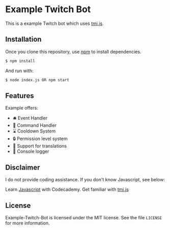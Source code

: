 # Example Twitch Bot
This is a example Twitch bot which uses [tmi.js](https://github.com/tmijs/tmi.js/blob/master/README.md).

## Installation
Once you clone this repository, use [npm](https://www.npmjs.com/) to install dependencies.
```sh
$ npm install
```

And run with:
```sh
$ node index.js OR npm start
```

## Features

Example offers:
*   🛎️ Event Handler
*   🔧 Command Handler
*   ⌛ Cooldown System
*   🔒 Permission level system
*   📖 Support for translations
*   📝 Console logger

## Disclaimer

I do not provide coding assistance. If you don't know Javascript, see below:

Learn [Javascript](https://www.codecademy.com/learn/introduction-to-javascript) with Codecademy.
Get familiar with [tmi.js](https://tmijs.com/)

## License

Example-Twitch-Bot is licensed under the MIT license. See the file `LICENSE` for more information.
